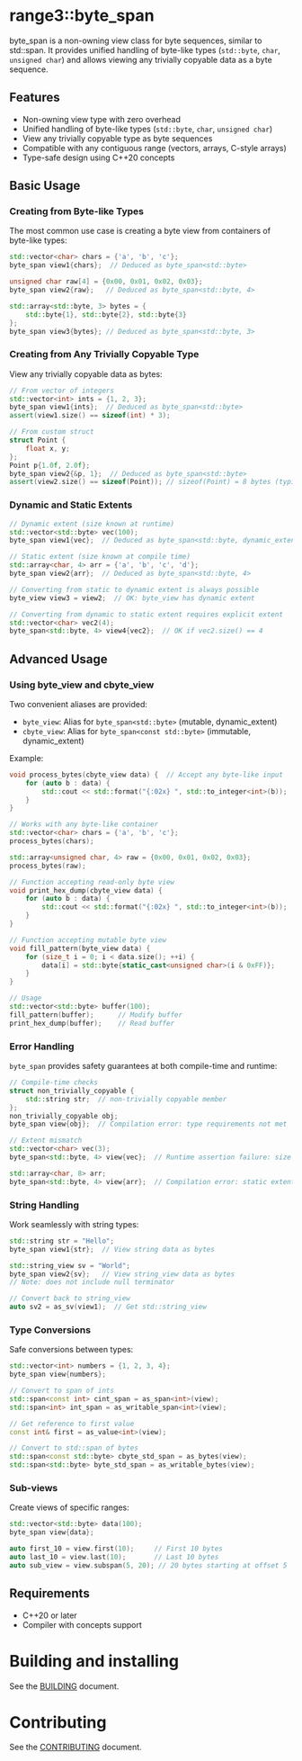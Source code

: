 # range3::byte_span

byte_span is a non-owning view class for byte sequences, similar to std::span.
It provides unified handling of byte-like types (`std::byte`, `char`, `unsigned char`)
and allows viewing any trivially copyable data as a byte sequence.

## Features

- Non-owning view type with zero overhead
- Unified handling of byte-like types (`std::byte`, `char`, `unsigned char`)
- View any trivially copyable type as byte sequences
- Compatible with any contiguous range (vectors, arrays, C-style arrays)
- Type-safe design using C++20 concepts

## Basic Usage

### Creating from Byte-like Types

The most common use case is creating a byte view from containers of byte-like types:

```cpp
std::vector<char> chars = {'a', 'b', 'c'};
byte_span view1{chars};  // Deduced as byte_span<std::byte>

unsigned char raw[4] = {0x00, 0x01, 0x02, 0x03};
byte_span view2{raw};   // Deduced as byte_span<std::byte, 4>

std::array<std::byte, 3> bytes = {
    std::byte{1}, std::byte{2}, std::byte{3}
};
byte_span view3{bytes}; // Deduced as byte_span<std::byte, 3>
```

### Creating from Any Trivially Copyable Type
View any trivially copyable data as bytes:

```cpp
// From vector of integers
std::vector<int> ints = {1, 2, 3};
byte_span view1{ints};  // Deduced as byte_span<std::byte>
assert(view1.size() == sizeof(int) * 3);

// From custom struct
struct Point { 
    float x, y; 
}; 
Point p{1.0f, 2.0f};
byte_span view2{&p, 1};  // Deduced as byte_span<std::byte>
assert(view2.size() == sizeof(Point)); // sizeof(Point) = 8 bytes (typically)
```

### Dynamic and Static Extents
```cpp
// Dynamic extent (size known at runtime)
std::vector<std::byte> vec(100);
byte_span view1{vec};  // Deduced as byte_span<std::byte, dynamic_extent>

// Static extent (size known at compile time)
std::array<char, 4> arr = {'a', 'b', 'c', 'd'};
byte_span view2{arr};  // Deduced as byte_span<std::byte, 4>

// Converting from static to dynamic extent is always possible
byte_view view3 = view2;  // OK: byte_view has dynamic extent

// Converting from dynamic to static extent requires explicit extent
std::vector<char> vec2(4);
byte_span<std::byte, 4> view4{vec2};  // OK if vec2.size() == 4
```

## Advanced Usage

### Using byte_view and cbyte_view

Two convenient aliases are provided:
- `byte_view`: Alias for `byte_span<std::byte>` (mutable, dynamic_extent)
- `cbyte_view`: Alias for `byte_span<const std::byte>` (immutable, dynamic_extent)

Example:

```cpp
void process_bytes(cbyte_view data) {  // Accept any byte-like input
    for (auto b : data) {
        std::cout << std::format("{:02x} ", std::to_integer<int>(b));
    }
}

// Works with any byte-like container
std::vector<char> chars = {'a', 'b', 'c'};
process_bytes(chars);

std::array<unsigned char, 4> raw = {0x00, 0x01, 0x02, 0x03};
process_bytes(raw);
```

```cpp
// Function accepting read-only byte view
void print_hex_dump(cbyte_view data) {
    for (auto b : data) {
        std::cout << std::format("{:02x} ", std::to_integer<int>(b));
    }
}

// Function accepting mutable byte view
void fill_pattern(byte_view data) {
    for (size_t i = 0; i < data.size(); ++i) {
        data[i] = std::byte{static_cast<unsigned char>(i & 0xFF)};
    }
}

// Usage
std::vector<std::byte> buffer(100);
fill_pattern(buffer);      // Modify buffer
print_hex_dump(buffer);    // Read buffer
```

### Error Handling
`byte_span` provides safety guarantees at both compile-time and runtime:

```cpp
// Compile-time checks
struct non_trivially_copyable {
    std::string str;  // non-trivially copyable member
};
non_trivially_copyable obj;
byte_span view{obj};  // Compilation error: type requirements not met

// Extent mismatch
std::vector<char> vec(3);
byte_span<std::byte, 4> view{vec};  // Runtime assertion failure: size mismatch

std::array<char, 8> arr;
byte_span<std::byte, 4> view{arr};  // Compilation error: static extent mismatch
```

### String Handling
Work seamlessly with string types:

```cpp
std::string str = "Hello";
byte_span view1{str};  // View string data as bytes

std::string_view sv = "World";
byte_span view2{sv};   // View string_view data as bytes
// Note: does not include null terminator

// Convert back to string_view
auto sv2 = as_sv(view1);  // Get std::string_view
```

### Type Conversions

Safe conversions between types:

```cpp
std::vector<int> numbers = {1, 2, 3, 4};
byte_span view{numbers};

// Convert to span of ints
std::span<const int> cint_span = as_span<int>(view);  
std::span<int> int_span = as_writable_span<int>(view);

// Get reference to first value
const int& first = as_value<int>(view);  

// Convert to std::span of bytes
std::span<const std::byte> cbyte_std_span = as_bytes(view);
std::span<std::byte> byte_std_span = as_writable_bytes(view);
```

### Sub-views
Create views of specific ranges:

```cpp
std::vector<std::byte> data(100);
byte_span view{data};

auto first_10 = view.first(10);     // First 10 bytes
auto last_10 = view.last(10);       // Last 10 bytes
auto sub_view = view.subspan(5, 20); // 20 bytes starting at offset 5
```

## Requirements

- C++20 or later
- Compiler with concepts support

# Building and installing

See the [BUILDING](BUILDING.md) document.

# Contributing

See the [CONTRIBUTING](CONTRIBUTING.md) document.
